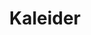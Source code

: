 ---
title: Kaleider
name: Kaleider
summary: We're residents along with other makers, artists and producers. 
link: http://kaleider.com/
twitter-url:
linkedin-url: 
github-url: 
email:
stackoverflow-url: 
logo: https://s3-eu-west-1.amazonaws.com/informatics-webimages/kaleider.png
---
